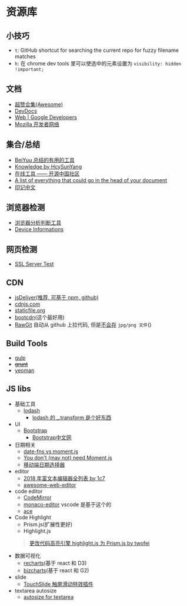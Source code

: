 # 资源库

## 小技巧

* `t`: GitHub shortcut for searching the current repo for fuzzy filename matches
* `h`: 在 chrome dev tools 里可以使选中的元素设置为 `visibility: hidden !important;`

## 文档

* [超赞合集(Awesome)](http://asmcn.icopy.site/)
* [DevDocs](http://devdocs.io/)
* [Web | Google Developers](https://developers.google.com/web/)
* [Mozilla 开发者网络](https://developer.mozilla.org/zh-CN/)

## 集合/总结

* [BeiYuu 总结的有用的工具](http://beiyuu.com/wiki)
* [Knowledge by HcySunYang](https://kb.hcysun.me/#/)
* [在线工具 —— 开源中国社区](http://tool.oschina.net/)
* [A list of everything that could go in the head of your document](http://gethead.info/)
* [印记中文](https://docschina.org/)

## 浏览器检测

* [浏览器分析判断工具](http://passer-by.com/browser/)
* [Device Informations](http://mydevice.io/)

## 网页检测

* [SSL Server Test](https://www.ssllabs.com/ssltest/analyze.html)

## CDN

* [jsDeliver(推荐, 可基于 npm, github)](https://www.jsdelivr.com/)
* [cdnjs.com](http://cdnjs.com/)
* [staticfile.org](http://www.staticfile.org/)
* [bootcdn](http://www.bootcdn.cn/)(这个最好用)
* [RawGit](https://rawgit.com/) 自动从 github 上拉代码, 但是[不会存](https://github.com/rgrove/rawgit/blob/master/FAQ.md#why-does-rawgit-redirect-requests-for-jpg-png-and-other-image-files-to-github) `jpg/png 文件`()

## Build Tools

* [gulp](http://gulpjs.com/)
* ~~[grunt](http://gruntjs.com/)~~
* [yeoman](http://yeoman.io/)

## JS libs

* 基础工具
  * [lodash](https://lodash.com/docs)
    * [lodash 的 _.transform 是个好东西](https://stackoverflow.com/questions/26749704/lodash-groupby-on-object-preserve-keys)
* UI
  * [Bootstrap](http://getbootstrap.com)
    * [Bootstrap中文网](http://www.bootcss.com)
* 日期相关
  * [date-fns vs moment.js](https://github.com/date-fns/date-fns/issues/275#issuecomment-26493418)
  * [You don't (may not) need Moment.js](https://github.com/you-dont-need/You-Dont-Need-Momentjs)
  * [移动端日期选择器](http://cubiq.org/dropbox/sw/)
* editor
  * [2018 年富文本编辑器全列表 by 1c7](http://1c7.me/2018-rich-text-wysiwyg-editor-full-list/)
  * [awesome-web-editor](https://github.com/xjh22222228/awesome-web-editor)
* code editor
  * [CodeMirror](https://github.com/codemirror/CodeMirror)
  * [monaco-editor](https://github.com/Microsoft/monaco-editor) vscode 是基于这个的
  * [ace](https://github.com/ajaxorg/ace)
* Code Highlight
  * Prism.js(扩展性更好)
  * Highlight.js
  > [更改代码高亮引擎 highlight.js 为 Prism.js by twofei](https://blog.twofei.com/725/)
* 数据可视化
  * [recharts](http://recharts.org/#/en-US/api)(基于 react 和 D3)
  * [bizcharts](http://bizcharts.net/products/bizCharts/api/bizcharts)(基于 react 和 G2)
* slide
  * [TouchSlide 触屏滑动特效插件](http://www.superslide2.com/TouchSlide/index.html)
* textarea autosize
  * [autosize for textarea](https://github.com/jackmoore/autosize)